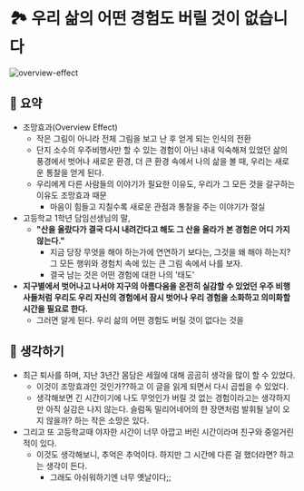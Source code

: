 # 🏞 우리 삶의 어떤 경험도 버릴 것이 없습니다


![overview-effect](../img/overview-effect.png)


## 📝 요약 

- 조망효과(Overview Effect)  
  - 작은 그림이 아니라 전체 그림을 보고 난 후 얻게 되는 인식의 전환
  - 단지 소수의 우주비행사만 할 수 있는 경험이 아닌 내내 익숙해져 있었던 삶의 풍경에서 벗어나 새로운 환경, 더 큰 환경 속에서 나의 삶을 볼 때, 우리는 새로운 통찰을 얻게 된다.  
  - 우리에게 다른 사람들의 이야기가 필요한 이유도, 우리가 그 모든 것을 갈구하는 이유도 조망효과 때문  
    - 마음이 힘들고 지칠수록 새로운 관점과 통찰을 주는 이야기가 절실  
- 고등학교 1학년 담임선생님의 말,  
  - **"산을 올랐다가 결국 다시 내려간다고 해도 그 산을 올라가 본 경험은 어디 가지 않는다."**  
    - 지금 당장 무엇을 해야 하는가에 연연하기 보다는, 그것을 왜 해야 하는지? 그 모든 행위와 경험치 속에 있는 큰 그림 속에서 나를 보자.  
    - 결국 남는 것은 어떤 경험에 대한 나의 '태도'  
- **지구별에서 벗어나고 나서야 지구의 아름다움을 온전히 실감할 수 있었던 우주 비행사들처럼 우리도 우리 자신의 경험에서 잠시 벗어나 우리 경험을 소화하고 의미화할 시간을 필요로 한다.**  
  - 그러면 알게 된다. 우리 삶의 어떤 경험도 버릴 것이 없다는 것을  


## 🤔 생각하기 
- 최근 퇴사를 하며, 지난 3년간 몸담은 세월에 대해 곰곰히 생각을 많이 할 수 있었다.  
  - 이것이 조망효과인 것인가??하고 이 글을 읽게 되면서 다시 곱씹을 수 있었다.  
  - 생각해보면 긴 시간이기에 나도 무엇인가 버릴 것 없는 경험이라고는 생각하지만 아직 실감은 나지 않는다. 슬럼독 밀리어네어의 한 장면처럼 발휘될 날이 오지 않을까? 하는 작은 소망은 있다.  
- 그리고 또 고등학교때 야자한 시간이 너무 아깝고 버린 시간이라며 친구와 중얼거린 적이 있다.  
  - 이것도 생각해보니, 추억은 추억이다. 하지만 그 시간에 다른 걸 했더라면? 하고는 생각이 든다. 
    - 그래도 아쉬워하기엔 너무 옛날이다;; 
